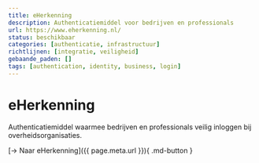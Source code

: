 ```yaml
---
title: eHerkenning
description: Authenticatiemiddel voor bedrijven en professionals
url: https://www.eherkenning.nl/
status: beschikbaar
categories: [authenticatie, infrastructuur]
richtlijnen: [integratie, veiligheid]
gebaande_paden: []
tags: [authentication, identity, business, login]
---
```


# eHerkenning

Authenticatiemiddel waarmee bedrijven en professionals veilig inloggen bij overheidsorganisaties.

[→ Naar eHerkenning]({{ page.meta.url }}){ .md-button }
